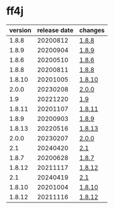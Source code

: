 # ff4j	


|version|release date|changes|
|---|---|---|
|1.8.8|20200812|[1.8.8](./1.8.8-20200812.md)|
|1.8.9|20200904|[1.8.9](./1.8.9-20200904.md)|
|1.8.6|20200510|[1.8.6](./1.8.6-20200510.md)|
|1.8.8|20200811|[1.8.8](./1.8.8-20200811.md)|
|1.8.10|20201005|[1.8.10](./1.8.10-20201005.md)|
|2.0.0|20230208|[2.0.0](./2.0.0-20230208.md)|
|1.9|20221220|[1.9](./1.9-20221220.md)|
|1.8.11|20201107|[1.8.11](./1.8.11-20201107.md)|
|1.8.9|20200903|[1.8.9](./1.8.9-20200903.md)|
|1.8.13|20220516|[1.8.13](./1.8.13-20220516.md)|
|2.0.0|20230207|[2.0.0](./2.0.0-20230207.md)|
|2.1|20240420|[2.1](./2.1-20240420.md)|
|1.8.7|20200628|[1.8.7](./1.8.7-20200628.md)|
|1.8.12|20211117|[1.8.12](./1.8.12-20211117.md)|
|2.1|20240419|[2.1](./2.1-20240419.md)|
|1.8.10|20201004|[1.8.10](./1.8.10-20201004.md)|
|1.8.12|20211116|[1.8.12](./1.8.12-20211116.md)|
